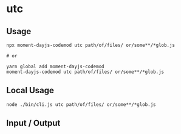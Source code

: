 # utc


## Usage

```
npx moment-dayjs-codemod utc path/of/files/ or/some**/*glob.js

# or

yarn global add moment-dayjs-codemod
moment-dayjs-codemod utc path/of/files/ or/some**/*glob.js
```

## Local Usage
```
node ./bin/cli.js utc path/of/files/ or/some**/*glob.js
```

## Input / Output

<!--FIXTURES_TOC_START-->
<!--FIXTURES_TOC_END-->

<!--FIXTURES_CONTENT_START-->
<!--FIXTURES_CONTENT_END-->